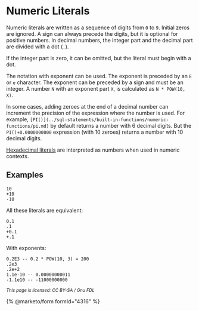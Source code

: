 
# Numeric Literals

Numeric literals are written as a sequence of digits from `0` to `9`. Initial zeros are ignored. A sign can always precede the digits, but it is optional for positive numbers. In decimal numbers, the integer part and the decimal part are divided with a dot (`.`).


If the integer part is zero, it can be omitted, but the literal must begin with a dot.


The notation with exponent can be used. The exponent is preceded by an `E` or `e` character. The exponent can be preceded by a sign and must be an integer. A number `N` with an exponent part `X`, is calculated as `N * POW(10, X)`.


In some cases, adding zeroes at the end of a decimal number can increment the precision of the expression where the number is used. For example, `[PI()](../sql-statements/built-in-functions/numeric-functions/pi.md)` by default returns a number with 6 decimal digits. But the `PI()+0.0000000000` expression (with 10 zeroes) returns a number with 10 decimal digits.


[Hexadecimal literals](hexadecimal-literals.md) are interpreted as numbers when used in numeric contexts.


## Examples


```
10
+10
-10
```

All these literals are equivalent:


```
0.1
.1
+0.1
+.1
```

With exponents:


```
0.2E3 -- 0.2 * POW(10, 3) = 200
.2e3
.2e+2
1.1e-10 -- 0.00000000011
-1.1e10 -- -11000000000
```


<sub>_This page is licensed: CC BY-SA / Gnu FDL_</sub>


{% @marketo/form formId="4316" %}
